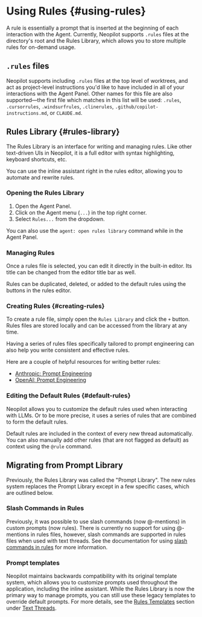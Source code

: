 # Using Rules {#using-rules}

A rule is essentially a prompt that is inserted at the beginning of each interaction with the Agent.
Currently, Neopilot supports `.rules` files at the directory's root and the Rules Library, which allows you to store multiple rules for on-demand usage.

## `.rules` files

Neopilot supports including `.rules` files at the top level of worktrees, and act as project-level instructions you'd like to have included in all of your interactions with the Agent Panel.
Other names for this file are also supported—the first file which matches in this list will be used: `.rules`, `.cursorrules`, `.windsurfrules`, `.clinerules`, `.github/copilot-instructions.md`, or `CLAUDE.md`.

## Rules Library {#rules-library}

The Rules Library is an interface for writing and managing rules. Like other text-driven UIs in Neopilot, it is a full editor with syntax highlighting, keyboard shortcuts, etc.

You can use the inline assistant right in the rules editor, allowing you to automate and rewrite rules.

### Opening the Rules Library

1. Open the Agent Panel.
2. Click on the Agent menu (`...`) in the top right corner.
3. Select `Rules...` from the dropdown.

You can also use the `agent: open rules library` command while in the Agent Panel.

### Managing Rules

Once a rules file is selected, you can edit it directly in the built-in editor. Its title can be changed from the editor title bar as well.

Rules can be duplicated, deleted, or added to the default rules using the buttons in the rules editor.

### Creating Rules {#creating-rules}

To create a rule file, simply open the `Rules Library` and click the `+` button. Rules files are stored locally and can be accessed from the library at any time.

Having a series of rules files specifically tailored to prompt engineering can also help you write consistent and effective rules.

Here are a couple of helpful resources for writing better rules:

- [Anthropic: Prompt Engineering](https://docs.anthropic.com/en/docs/build-with-claude/prompt-engineering/overview)
- [OpenAI: Prompt Engineering](https://platform.openai.com/docs/guides/prompt-engineering)

### Editing the Default Rules {#default-rules}

Neopilot allows you to customize the default rules used when interacting with LLMs.
Or to be more precise, it uses a series of rules that are combined to form the default rules.

Default rules are included in the context of every new thread automatically.
You can also manually add other rules (that are not flagged as default) as context using the `@rule` command.

## Migrating from Prompt Library

Previously, the Rules Library was called the "Prompt Library".
The new rules system replaces the Prompt Library except in a few specific cases, which are outlined below.

### Slash Commands in Rules

Previously, it was possible to use slash commands (now @-mentions) in custom prompts (now rules).
There is currently no support for using @-mentions in rules files, however, slash commands are supported in rules files when used with text threads.
See the documentation for using [slash commands in rules](./text-threads.md#slash-commands-in-rules) for more information.

### Prompt templates

Neopilot maintains backwards compatibility with its original template system, which allows you to customize prompts used throughout the application, including the inline assistant.
While the Rules Library is now the primary way to manage prompts, you can still use these legacy templates to override default prompts.
For more details, see the [Rules Templates](./text-threads.md#rule-templates) section under [Text Threads](./text-threads.md).
